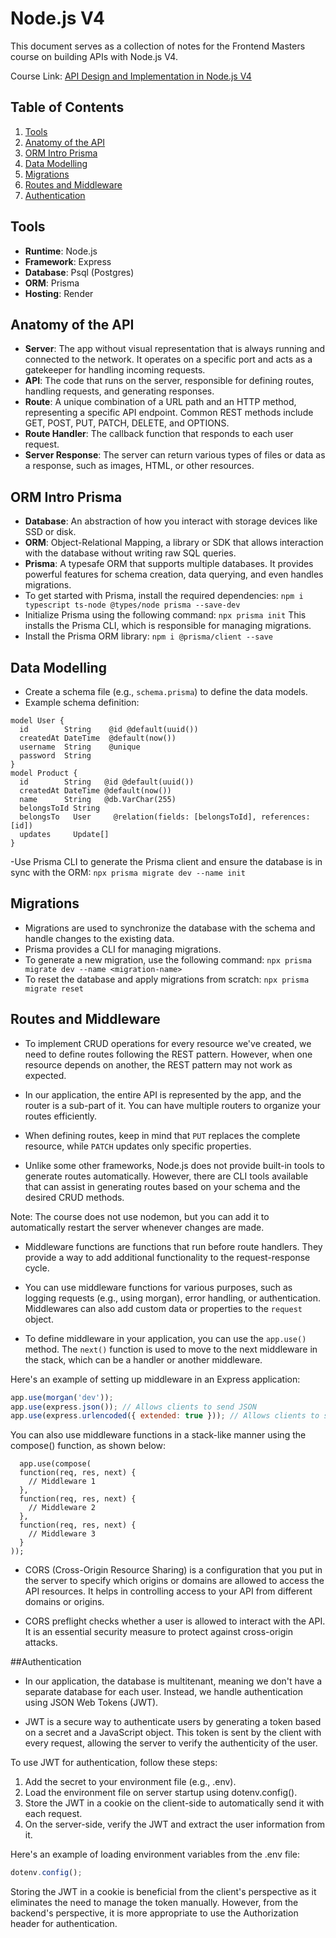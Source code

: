 # Node.js V4

This document serves as a collection of notes for the Frontend Masters course on building APIs with Node.js V4.

Course Link: [API Design and Implementation in Node.js V4](https://hendrixer.github.io/API-design-v4/)

## Table of Contents

1. [Tools](#tools)
2. [Anatomy of the API](#anatomy-of-the-api)
3. [ORM Intro Prisma](#orm-intro-prisma)
4. [Data Modelling](#data-modelling)
5. [Migrations](#migrations)
6. [Routes and Middleware](#routes-and-middleware)
7. [Authentication](#authentication)

## Tools

- **Runtime**: Node.js
- **Framework**: Express
- **Database**: Psql (Postgres)
- **ORM**: Prisma
- **Hosting**: Render

## Anatomy of the API

- **Server**: The app without visual representation that is always running and connected to the network. It operates on a specific port and acts as a gatekeeper for handling incoming requests.
- **API**: The code that runs on the server, responsible for defining routes, handling requests, and generating responses.
- **Route**: A unique combination of a URL path and an HTTP method, representing a specific API endpoint. Common REST methods include GET, POST, PUT, PATCH, DELETE, and OPTIONS.
- **Route Handler**: The callback function that responds to each user request.
- **Server Response**: The server can return various types of files or data as a response, such as images, HTML, or other resources.

## ORM Intro Prisma

- **Database**: An abstraction of how you interact with storage devices like SSD or disk.
- **ORM**: Object-Relational Mapping, a library or SDK that allows interaction with the database without writing raw SQL queries.
- **Prisma**: A typesafe ORM that supports multiple databases. It provides powerful features for schema creation, data querying, and even handles migrations.
- To get started with Prisma, install the required dependencies:
`npm i typescript ts-node @types/node prisma --save-dev`
- Initialize Prisma using the following command:
`npx prisma init`
This installs the Prisma CLI, which is responsible for managing migrations.
- Install the Prisma ORM library:
`npm i @prisma/client --save`

## Data Modelling

- Create a schema file (e.g., `schema.prisma`) to define the data models.
- Example schema definition:
```prisma
model User {
  id        String    @id @default(uuid())
  createdAt DateTime  @default(now())
  username  String    @unique
  password  String
}
model Product {
  id        String   @id @default(uuid())
  createdAt DateTime @default(now())
  name      String   @db.VarChar(255)
  belongsToId String
  belongsTo   User     @relation(fields: [belongsToId], references: [id])
  updates     Update[]
}
```

-Use Prisma CLI to generate the Prisma client and ensure the database is in sync with the ORM:
`npx prisma migrate dev --name init`

## Migrations
- Migrations are used to synchronize the database with the schema and handle changes to the existing data.
- Prisma provides a CLI for managing migrations.
- To generate a new migration, use the following command:
`npx prisma migrate dev --name <migration-name>`
- To reset the database and apply migrations from scratch:
`npx prisma migrate reset`

## Routes and Middleware

- To implement CRUD operations for every resource we've created, we need to define routes following the REST pattern. However, when one resource depends on another, the REST pattern may not work as expected.

- In our application, the entire API is represented by the app, and the router is a sub-part of it. You can have multiple routers to organize your routes efficiently.

- When defining routes, keep in mind that `PUT` replaces the complete resource, while `PATCH` updates only specific properties.

- Unlike some other frameworks, Node.js does not provide built-in tools to generate routes automatically. However, there are CLI tools available that can assist in generating routes based on your schema and the desired CRUD methods.

Note: The course does not use nodemon, but you can add it to automatically restart the server whenever changes are made.

- Middleware functions are functions that run before route handlers. They provide a way to add additional functionality to the request-response cycle.

- You can use middleware functions for various purposes, such as logging requests (e.g., using morgan), error handling, or authentication. Middlewares can also add custom data or properties to the `request` object.

- To define middleware in your application, you can use the `app.use()` method. The `next()` function is used to move to the next middleware in the stack, which can be a handler or another middleware.

Here's an example of setting up middleware in an Express application:

```javascript
app.use(morgan('dev'));
app.use(express.json()); // Allows clients to send JSON
app.use(express.urlencoded({ extended: true })); // Allows clients to send a query string like 'google.com?a=1&thing=otherthing'
```

You can also use middleware functions in a stack-like manner using the compose() function, as shown below:
```node
  app.use(compose(
  function(req, res, next) {
    // Middleware 1
  },
  function(req, res, next) {
    // Middleware 2
  },
  function(req, res, next) {
    // Middleware 3
  }
));
```

- CORS (Cross-Origin Resource Sharing) is a configuration that you put in the server to specify which origins or domains are allowed to access the API resources. It helps in controlling access to your API from different domains or origins.

- CORS preflight checks whether a user is allowed to interact with the API. It is an essential security measure to protect against cross-origin attacks.


##Authentication

- In our application, the database is multitenant, meaning we don't have a separate database for each user. Instead, we handle authentication using JSON Web Tokens (JWT).

- JWT is a secure way to authenticate users by generating a token based on a secret and a JavaScript object. This token is sent by the client with every request, allowing the server to verify the authenticity of the user.

To use JWT for authentication, follow these steps:

1. Add the secret to your environment file (e.g., .env).
2. Load the environment file on server startup using dotenv.config().
3. Store the JWT in a cookie on the client-side to automatically send it with each request.
4. On the server-side, verify the JWT and extract the user information from it.

Here's an example of loading environment variables from the .env file:

```javascript
dotenv.config();
```

Storing the JWT in a cookie is beneficial from the client's perspective as it eliminates the need to manage the token manually. However, from the backend's perspective, it is more appropriate to use the Authorization header for authentication.


